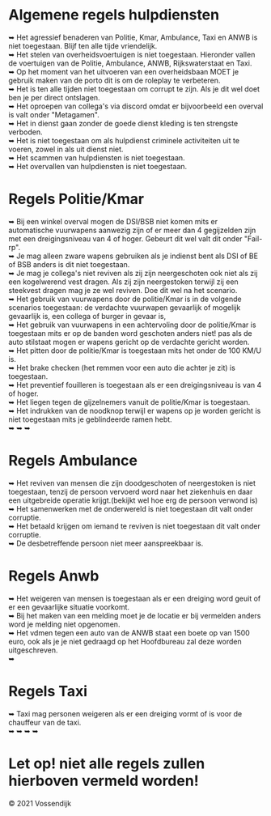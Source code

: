 # Algemene regels hulpdiensten 

 ➥ Het agressief benaderen van Politie, Kmar, Ambulance, Taxi en ANWB is niet toegestaan. Blijf ten alle tijde vriendelijk.</br>
 ➥ Het stelen van overheidsvoertuigen is niet toegestaan. Hieronder vallen de voertuigen van de Politie, Ambulance, ANWB, Rijkswaterstaat en Taxi.</br>
 ➥ Op het moment van het uitvoeren van een overheidsbaan MOET je gebruik maken van de porto dit is om de roleplay te verbeteren.</br>
 ➥ Het is ten alle tijden niet toegestaan om corrupt te zijn. Als je dit wel doet ben je per direct ontslagen.</br>
 ➥ Het oproepen van collega's via discord omdat er bijvoorbeeld een overval is valt onder "Metagamen".</br>
 ➥ Het in dienst gaan zonder de goede dienst kleding is ten strengste verboden.</br>
 ➥ Het is niet toegestaan om als hulpdienst criminele activiteiten uit te voeren, zowel in als uit dienst niet.</br>
 ➥ Het scammen van hulpdiensten is niet toegestaan.</br>
 ➥ Het overvallen van hulpdiensten is niet toegestaan.</br>




# Regels Politie/Kmar

 ➥ Bij een winkel overval mogen de DSI/BSB niet komen mits er automatische vuurwapens aanwezig zijn of er meer dan 4 gegijzelden zijn met een dreigingsniveau van 4 of hoger. Gebeurt dit wel valt dit onder "Fail-rp".</br>
 ➥ Je mag alleen zware wapens gebruiken als je indienst bent als DSI of BE of BSB anders is dit niet toegestaan.</br>
 ➥ Je mag je collega's niet reviven als zij zijn neergeschoten ook niet als zij een kogelwerend vest dragen. Als zij zijn neergestoken terwijl zij een steekvest dragen mag je ze wel reviven. Doe dit wel na het scenario. </br>
 ➥ Het gebruik van vuurwapens door de politie/Kmar is in de volgende scenarios toegestaan: de verdachte vuurwapen gevaarlijk of mogelijk gevaarlijk is, een collega of burger in gevaar is, </br>
 ➥ Het gebruik van vuurwapens in een achtervoling door de politie/Kmar is toegestaan mits er op de banden word geschoten anders niet! pas als de auto stilstaat mogen er wapens gericht op de verdachte gericht worden.</br>
 ➥ Het pitten door de politie/Kmar is toegestaan mits het onder de 100 KM/U is. </br>
 ➥ Het brake checken (het remmen voor een auto die achter je zit) is toegestaan. </br>
 ➥ Het preventief fouilleren is toegestaan als er een dreigingsniveau is van 4 of hoger. </br>
 ➥ Het liegen tegen de gijzelnemers vanuit de politie/Kmar is toegestaan.</br>
 ➥ Het indrukken van de noodknop terwijl er wapens op je worden gericht is niet toegestaan mits je geblindeerde ramen hebt.</br>
 ➥ 
 ➥ 
 ➥ 

# Regels Ambulance
 ➥ Het reviven van mensen die zijn doodgeschoten of neergestoken is niet toegestaan, tenzij de persoon vervoerd word naar het ziekenhuis en daar een uitgebreide operatie krijgt.(bekijkt wel hoe erg de persoon verwond is)</br>
 ➥ Het samenwerken met de onderwereld is niet toegestaan dit valt onder corruptie.</br>
 ➥ Het betaald krijgen om iemand te reviven is niet toegestaan dit valt onder corruptie.</br>
 ➥ De desbetreffende persoon niet meer aanspreekbaar is.</br> 

# Regels Anwb
 ➥ Het weigeren van mensen is toegestaan als er een dreiging word geuit of er een gevaarlijke situatie voorkomt. </br>
 ➥ Bij het maken van een melding moet je de locatie er bij vermelden anders word je melding niet opgenomen. </br>
 ➥ Het vdmen tegen een auto van de ANWB staat een boete op van 1500 euro, ook als je je niet gedraagd op het Hoofdbureau zal deze worden uitgeschreven.</br>
 ➥ 

# Regels Taxi
 ➥ Taxi mag personen weigeren als er een dreiging vormt of is voor de chauffeur van de taxi.</br>
 ➥ 
 ➥
 ➥
 ➥

# Let op! niet alle regels zullen hierboven vermeld worden!
© 2021 Vossendijk
